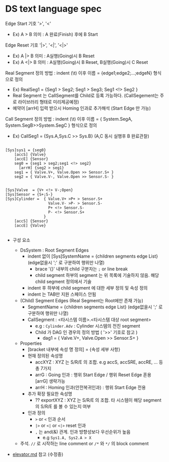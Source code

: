 # DS text language spec

Edge Start 기호  '>', '<'

- Ex) A > B  의미 : A 완료(Finish) 후에 B Start

Edge Reset 기호 '|>', '<|', '<|>'

- Ex) A |> B  의미 : A실행(Going)시 B Reset
- Ex) A <|> B 의미 : A실행(Going)시 B Reset, B실행(Going)시 C Reset

Real Segment 정의 방법 : indent (\t) 이후 이름 = {edge1;edge2;...;edgeN} 형식으로 정의

- Ex) RealSeg1 = {Seg1 > Seg2; Seg1 > Seg3; Seg1 <!> Seg2 }
- Real Segment 는 CallSegment를 Child로 등록 가능하다. (CallSegement는 주로 라이브러리 형태로 미리제공예정)
- 예약어 [arrH] 입력 받으시 Homing 인과로 추가해석 (Start Edge 만 가능)

Call Segment 정의 방법 : indent (\t) 이후 이름 = { System.SegA, System.SegB>>System.SegC } 형식으로 정의

- Ex) CallSeg1 = {Sys.A,Sys.C >> Sys.B}  (A,C 동시 실행후 B 완료관찰)

```ex)

[Sys]sys1 = {seg0}
    [accS] {Valve}
    [accE] {Sensor}
    seg0 = {seg1 > seg2;seg1 <!> seg2}
      [arrH] {seg2 > seg1}
    seg1 = { Valve.V+, Valve.Open >> Sensor.S+ }
    seg2 = { Valve.V-, Valve.Open >> Sensor.S- }
        

[Sys]Valve  = {V+ <!> V-;Open}
[Sys]Sensor = {S+;S-}
[Sys]Cylinder =  { Valve.V+ >P+ > Sensor.S+
                   Valve.V- >P- > Sensor.S-
                   P+ <!> Sensor.S-
                   P- <!> Sensor.S+
                 }
    [accS] {Sensor}
    [accE] {Valve}
    
```

- 구성 요소
  - DsSystem : Root Segment Edges
    - indent 없이 [Sys]SystemName = {children segments edge List} (edge없을시 ';' 로 구분하여 행위만 나열)
      - brace '{}' 내부의 child 구분자는 `;` or line break
      - child segment 하부의 segment 는 위 목록에 기술하지 않음.  해당 child segment 정의에서 기술
    - indent 후 하부에 child segment 에 대한 세부 정의 및 속성 정의
    - indent 는 TAB만 지원 스페이스 안됨
  - (Child) Segment Edges (Real Segment는 Root에만 존재 가능)
    - SegmentName = {children segments edge List} (edge없을시 ';' 로 구분하여 행위만 나열)
    - CallSegment : <타시스템 이름>.<타시스템 대상 root segment>
      - e.g : `Cylinder.Adv` : Cylinder 시스템의 전진 segment
      - Child 가 DAG 인 경우의 정의 방법  ( '>>' 기호로 참고 )
        - dag1 =   { Valve.V+, Valve.Open >> Sensor.S+ }
  - Properties
    - [bracket 내부에 속성 명 정의] = {속성 세부 사항}
    - 현재 정의된 속성명
      - accXYZ : XYZ 는 S/R/E 의 조합.  e.g accS, accSRE, accRE, ... 등 총 7가지
      - arrG : Going 인과 : 행위 Start Edge / 행위 Reset Edge 혼용  [arrG] 생략가능
      - arrH : Homing 인과(안전복귀인과)  : 행위 Start Edge 전용
    - 추가 확장 필요한 속성명
      - ?? exportXYZ : XYZ 는 S/R/E 의 조합.   타 시스템이 해당 segment 의 S/R/E 를 볼 수 있는지 여부
    - 인과 정의
      - `>` or `<` 인과 순서
      - `|>` or `<|` or `<|>` reset 인과
      - `,` 는 and(&) 관계.  인과 방향성보다 우선순위가 높음
        - e.g `Sys1.A, Sys2.A > X`
  - 주석.  `//` 로 시작하는 line comment or `/*` 와 `*/` 의 block comment

- [elevator.md](../Samples/elevator.md) 참고 (수정중)
